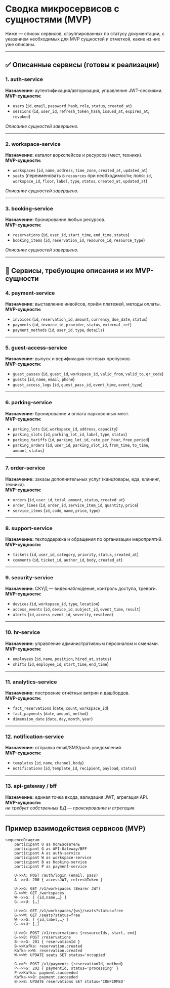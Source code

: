 # Сводка микросервисов с сущностями (MVP)

Ниже — список сервисов, сгруппированных по статусу документации, с указанием необходимых для MVP сущностей и отметкой, какие из них уже описаны.

---

## ✅ Описанные сервисы (готовы к реализации)

### 1. **auth-service**
**Назначение:** аутентификация/авторизация, управление JWT-сессиями.  
**MVP-сущности:**
- `users` (`id`, `email`, `password_hash`, `role`, `status`, `created_at`)
- `sessions` (`id`, `user_id`, `refresh_token_hash`, `issued_at`, `expires_at`, `revoked`)

_Описание сущностей завершено._

---

### 2. **workspace-service**
**Назначение:** каталог воркспейсов и ресурсов (мест, техники).  
**MVP-сущности:**
- `workspaces` (`id`, `name`, `address`, `time_zone`, `created_at`, `updated_at`)
- `seats` (переименовать в `resources` при необходимости; поля: `id`, `workspace_id`, `floor`, `label`, `type`, `status`, `created_at`, `updated_at`)

_Описание сущностей завершено._

---

### 3. **booking-service**
**Назначение:** бронирование любых ресурсов.  
**MVP-сущности:**
- `reservations` (`id`, `user_id`, `start_time`, `end_time`, `status`)
- `booking_items` (`id`, `reservation_id`, `resource_id`, `resource_type`)

_Описание сущностей завершено._

---

## 📝 Сервисы, требующие описания и их MVP-сущности

### 4. **payment-service**
**Назначение:** выставление инвойсов, приём платежей, методы оплаты.  
**MVP-сущности:**
- `invoices` (`id`, `reservation_id`, `amount`, `currency`, `due_date`, `status`)
- `payments` (`id`, `invoice_id`, `provider`, `status`, `external_ref`)
- `payment_methods` (`id`, `user_id`, `type`, `details`)

---

### 5. **guest-access-service**
**Назначение:** выпуск и верификация гостевых пропусков.  
**MVP-сущности:**
- `guest_passes` (`id`, `guest_id`, `workspace_id`, `valid_from`, `valid_to`, `qr_code`)
- `guests` (`id`, `name`, `email`, `phone`)
- `guest_access_logs` (`id`, `guest_pass_id`, `event_time`, `event_type`)

---

### 6. **parking-service**
**Назначение:** бронирование и оплата парковочных мест.  
**MVP-сущности:**
- `parking_lots` (`id`, `workspace_id`, `address`, `capacity`)
- `parking_slots` (`id`, `parking_lot_id`, `label`, `type`, `status`)
- `parking_tariffs` (`id`, `parking_lot_id`, `rate_per_hour`, `free_period`)
- `parking_orders` (`id`, `user_id`, `parking_slot_id`, `from_time`, `to_time`, `amount`, `status`)

---

### 7. **order-service**
**Назначение:** заказы дополнительных услуг (канцтовары, еда, клининг, техника).  
**MVP-сущности:**
- `orders` (`id`, `user_id`, `total_amount`, `status`, `created_at`)
- `order_lines` (`id`, `order_id`, `service_item_id`, `quantity`, `price`)
- `service_items` (`id`, `code`, `name`, `price`, `type`)

---

### 8. **support-service**
**Назначение:** техподдержка и обращения по организации мероприятий.  
**MVP-сущности:**
- `tickets` (`id`, `user_id`, `category`, `priority`, `status`, `created_at`)
- `comments` (`id`, `ticket_id`, `author_id`, `body`, `created_at`)

---

### 9. **security-service**
**Назначение:** СКУД — видеонаблюдение, контроль доступа, тревоги.  
**MVP-сущности:**
- `devices` (`id`, `workspace_id`, `type`, `location`)
- `access_events` (`id`, `device_id`, `subject_id`, `event_time`, `result`)
- `alerts` (`id`, `access_event_id`, `severity`, `resolved`)

---

### 10. **hr-service**
**Назначение:** управление административным персоналом и сменами.  
**MVP-сущности:**
- `employees` (`id`, `name`, `position`, `hired_at`, `status`)
- `shifts` (`id`, `employee_id`, `start_time`, `end_time`)

---

### 11. **analytics-service**
**Назначение:** построение отчётных витрин и дашбордов.  
**MVP-сущности:**
- `fact_reservations` (`date`, `count`, `workspace_id`)
- `fact_payments` (`date`, `amount`, `method`)
- `dimension_date` (`date`, `day`, `month`, `year`)

---

### 12. **notification-service**
**Назначение:** отправка email/SMS/push уведомлений.  
**MVP-сущности:**
- `templates` (`id`, `name`, `channel`, `body`)
- `notifications` (`id`, `template_id`, `recipient`, `payload`, `status`)

---

### 13. **api-gateway / bff**
**Назначение:** единая точка входа, валидация JWT, агрегация API.  
**MVP-сущности:**  
_не требует собственных БД — проксирование и агрегация._

---

## Пример взаимодействия сервисов (MVP)

```mermaid
sequenceDiagram
    participant U as Пользователь
    participant G as API-Gateway/BFF
    participant A as auth-service
    participant W as workspace-service
    participant B as booking-service
    participant P as payment-service

    U->>A: POST /auth/login (email, pass)
    A-->>U: 200 { accessJWT, refreshToken }

    U->>G: GET /v1/workspaces (Bearer JWT)
    G->>W: GET /workspaces
    W-->>G: [ {id,name,…} ]
    G-->>U: […]
    
    U->>G: GET /v1/workspaces/{ws}/seats?status=free
    G->>W: GET /seats?status=free
    W-->>G: [ {id,label,…} ]
    G-->>U: […]
    
    U->>G: POST /v1/reservations {resourceIds, start, end}
    G->>B: POST /reservations
    B-->>G: 201 { reservationId }
    B->>Kafka: reservation.created
    Kafka->>W: reservation.created
    W->>W: UPDATE seats SET status='occupied'
    
    G->>P: POST /v1/payments {reservationId, method}
    P-->>G: 202 { paymentId, status='processing' }
    P->>Kafka: payment.succeeded
    Kafka->>B: payment.succeeded
    B->>B: UPDATE reservations SET status='CONFIRMED'
